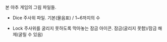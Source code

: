 본 야추 게임의 그림 파일들.

+ Dice
주사위 파일.
기본(물음표) / 1~6까지의 수

+ Lock
주사위를 굴리지 못하도록 막아놓는 잠금 아이콘.
잠금(굴리지 못함)/잠금 해제(굴릴 수 있음)

